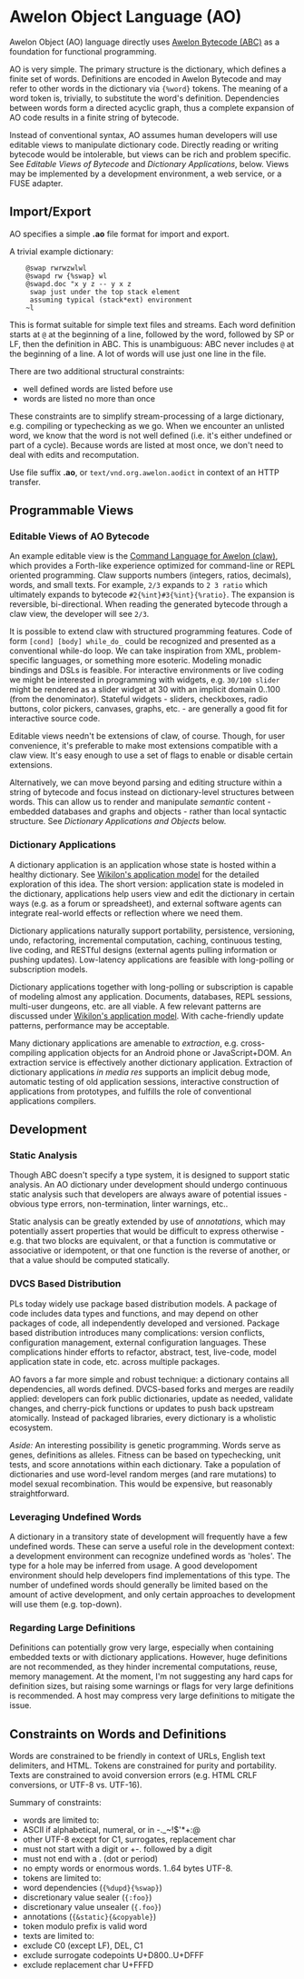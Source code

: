# Awelon Object Language (AO)

Awelon Object (AO) language directly uses [Awelon Bytecode (ABC)](AboutABC.md) as a foundation for functional programming. 

AO is very simple. The primary structure is the dictionary, which defines a finite set of words. Definitions are encoded in Awelon Bytecode and may refer to other words in the dictionary via `{%word}` tokens. The meaning of a word token is, trivially, to substitute the word's definition. Dependencies between words form a directed acyclic graph, thus a complete expansion of AO code results in a finite string of bytecode. 

Instead of conventional syntax, AO assumes human developers will use editable views to manipulate dictionary code. Directly reading or writing bytecode would be intolerable, but views can be rich and problem specific. See *Editable Views of Bytecode* and *Dictionary Applications*, below. Views may be implemented by a development environment, a web service, or a FUSE adapter.

## Import/Export

AO specifies a simple **.ao** file format for import and export. 

A trivial example dictionary:

        @swap rwrwzwlwl
        @swapd rw {%swap} wl
        @swapd.doc "x y z -- y x z
         swap just under the top stack element
         assuming typical (stack*ext) environment
        ~l

This is format suitable for simple text files and streams. Each word definition starts at `@` at the beginning of a line, followed by the word, followed by SP or LF, then the definition in ABC. This is unambiguous: ABC never includes `@` at the beginning of a line. A lot of words will use just one line in the file.

There are two additional structural constraints:

* well defined words are listed before use
* words are listed no more than once

These constraints are to simplify stream-processing of a large dictionary, e.g. compiling or typechecking as we go. When we encounter an unlisted word, we know that the word is not well defined (i.e. it's either undefined or part of a cycle). Because words are listed at most once, we don't need to deal with edits and recomputation.

Use file suffix **.ao**, or `text/vnd.org.awelon.aodict` in context of an HTTP transfer. 

## Programmable Views

### Editable Views of AO Bytecode

An example editable view is the [Command Language for Awelon (claw)](CommandLine.md), which provides a Forth-like experience optimized for command-line or REPL oriented programming. Claw supports numbers (integers, ratios, decimals), words, and small texts. For example, `2/3` expands to `2 3 ratio` which ultimately expands to bytecode `#2{%int}#3{%int}{%ratio}`. The expansion is reversible, bi-directional. When reading the generated bytecode through a claw view, the developer will see `2/3`.

It is possible to extend claw with structured programming features. Code of form `[cond] [body] while_do_` could be recognized and presented as a conventional while-do loop. We can take inspiration from XML, problem-specific languages, or something more esoteric. Modeling monadic bindings and DSLs is feasible. For interactive environments or live coding we might be interested in programming with widgets, e.g. `30/100 slider` might be rendered as a slider widget at 30 with an implicit domain 0..100 (from the denominator). Stateful widgets - sliders, checkboxes, radio buttons, color pickers, canvases, graphs, etc. - are generally a good fit for interactive source code.

Editable views needn't be extensions of claw, of course. Though, for user convenience, it's preferable to make most extensions compatible with a claw view. It's easy enough to use a set of flags to enable or disable certain extensions.

Alternatively, we can move beyond parsing and editing structure within a string of bytecode and focus instead on dictionary-level structures between words. This can allow us to render and manipulate *semantic* content - embedded databases and graphs and objects - rather than local syntactic structure. See *Dictionary Applications and Objects* below.

### Dictionary Applications

A dictionary application is an application whose state is hosted within a healthy dictionary. See [Wikilon's application model](ApplicationModel.md) for the detailed exploration of this idea. The short version: application state is modeled in the dictionary, applications help users view and edit the dictionary in certain ways (e.g. as a forum or spreadsheet), and external software agents can integrate real-world effects or reflection where we need them. 

Dictionary applications naturally support portability, persistence, versioning, undo, refactoring, incremental computation, caching, continuous testing, live coding, and RESTful designs (external agents pulling information or pushing updates). Low-latency applications are feasible with long-polling or subscription models. 

Dictionary applications together with long-polling or subscription is capable of modeling almost any application. Documents, databases, REPL sessions, multi-user dungeons, etc. are all viable. A few relevant patterns are discussed under [Wikilon's application model](ApplicationModel.md). With cache-friendly update patterns, performance may be acceptable.

Many dictionary applications are amenable to *extraction*, e.g. cross-compiling application objects for an Android phone or JavaScript+DOM. An extraction service is effectively another dictionary application. Extraction of dictionary applications *in media res* supports an implicit debug mode, automatic testing of old application sessions, interactive construction of applications from prototypes, and fulfills the role of conventional applications compilers.

## Development 

### Static Analysis

Though ABC doesn't specify a type system, it is designed to support static analysis. An AO dictionary under development should undergo continuous static analysis such that developers are always aware of potential issues - obvious type errors, non-termination, linter warnings, etc..

Static analysis can be greatly extended by use of *annotations*, which may potentially assert properties that would be difficult to express otherwise - e.g. that two blocks are equivalent, or that a function is commutative or associative or idempotent, or that one function is the reverse of another, or that a value should be computed statically.

### DVCS Based Distribution

PLs today widely use package based distribution models. A package of code includes data types and functions, and may depend on other packages of code, all independently developed and versioned. Package based distribution introduces many complications: version conflicts, configuration management, external configuration languages. These complications hinder efforts to refactor, abstract, test, live-code, model application state in code, etc. across multiple packages. 

AO favors a far more simple and robust technique: a dictionary contains all dependencies, all words defined. DVCS-based forks and merges are readily applied: developers can fork public dictionaries, update as needed, validate changes, and cherry-pick functions or updates to push back upstream atomically. Instead of packaged libraries, every dictionary is a wholistic ecosystem. 

*Aside:* An interesting possibility is genetic programming. Words serve as genes, definitions as alleles. Fitness can be based on typechecking, unit tests, and score annotations within each dictionary. Take a population of dictionaries and use word-level random merges (and rare mutations) to model sexual recombination. This would be expensive, but reasonably straightforward.

### Leveraging Undefined Words

A dictionary in a transitory state of development will frequently have a few undefined words. These can serve a useful role in the development context: a development environment can recognize undefined words as 'holes'. The type for a hole may be inferred from usage. A good developoment environment should help developers find implementations of this type. The number of undefined words should generally be limited based on the amount of active development, and only certain approaches to development will use them (e.g. top-down).

### Regarding Large Definitions

Definitions can potentially grow very large, especially when containing embedded texts or with dictionary applications. However, huge definitions are not recommended, as they hinder incremental computations, reuse, memory management. At the moment, I'm not suggesting any hard caps for definition sizes, but raising some warnings or flags for very large definitions is recommended. A host may compress very large definitions to mitigate the issue.

## Constraints on Words and Definitions

Words are constrained to be friendly in context of URLs, English text delimiters, and HTML. Tokens are constrained for purity and portability. Texts are constrained to avoid conversion errors (e.g. HTML CRLF conversions, or UTF-8 vs. UTF-16). 

Summary of constraints:

* words are limited to:
 * ASCII if alphabetical, numeral, or in -._~!$'*+:@
 * other UTF-8 except for C1, surrogates, replacement char
 * must not start with a digit or +-. followed by a digit
 * must not end with a . (dot or period)
 * no empty words or enormous words. 1..64 bytes UTF-8.
* tokens are limited to:
 * word dependencies (`{%dupd}{%swap}`)
 * discretionary value sealer (`{:foo}`)
 * discretionary value unsealer (`{.foo}`)
 * annotations (`{&static}{&copyable}`)
 * token modulo prefix is valid word
* texts are limited to:
 * exclude C0 (except LF), DEL, C1
 * exclude surrogate codepoints U+D800..U+DFFF
 * exclude replacement char U+FFFD
